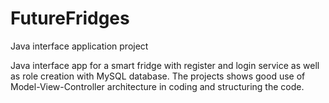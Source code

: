 # FutureFridges
Java interface application project

Java interface app for a smart fridge with register and login service as well as role creation with MySQL database.
The projects shows good use of Model-View-Controller architecture in coding and structuring the code.
